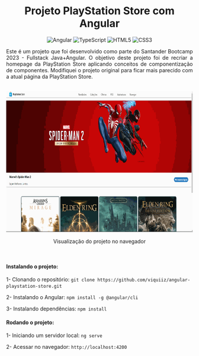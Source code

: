  <h1 align="center"> Projeto PlayStation Store com Angular </h1>

<div align="center">

![Angular](https://img.shields.io/badge/angular-%23DD0031.svg?style=for-the-badge&logo=angular&logoColor=white)
![TypeScript](https://img.shields.io/badge/typescript-%23007ACC.svg?style=for-the-badge&logo=typescript&logoColor=white)
![HTML5](https://img.shields.io/badge/html-%23E34F26.svg?style=for-the-badge&logo=html5&logoColor=white)
![CSS3](https://img.shields.io/badge/css-%231572B6.svg?style=for-the-badge&logo=css3&logoColor=white)


</div>


<p align="justify">Este é um projeto que foi desenvolvido como parte do Santander Bootcamp 2023 - Fullstack Java+Angular. O objetivo deste projeto foi de recriar a homepage da PlayStation Store aplicando conceitos de componentização de componentes. Modifiquei o projeto original para ficar mais parecido com a atual página da PlayStation Store.</p>

<br>

<div align="center">
    <img alt="Gif preview do projeto" height="380" src="./src/assets/gif-site-pronto.gif">
    <p>Visualização do projeto no navegador</p>
</div>

<br>

<h4>Instalando o projeto:</h4>

1- Clonando o repositório: `git clone https://github.com/viquiiz/angular-playstation-store.git`

2- Instalando o Angular: `npm install -g @angular/cli`

3- Instalando dependências: `npm install`

<h4>Rodando o projeto:</h4>

1- Iniciando um servidor local: `ng serve`

2- Acessar no navegador: `http://localhost:4200`
